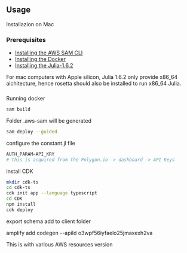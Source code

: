 ## Usage
Installazion on Mac

### Prerequisites
* [Installing the AWS SAM CLI](https://docs.aws.amazon.com/serverless-application-model/latest/developerguide/install-sam-cli.html)
* [Installing the Docker](https://www.docker.com/)
* [Installing the Julia-1.6.2](https://julialang.org/downloads/oldreleases/)

For mac computers with Apple silicon, Julia 1.6.2 only provide x86_64 aichitecture, hence rosetta should also be installed to run x86_64 Julia.

### 
Running docker

```bash
sam build
```
Folder .aws-sam will be generated

```bash
sam deploy --guided
```

configure the constant.jl file
```julia
AUTH_PARAM=API_KRY 
# this is acquired from the Polygon.io -> dashboard -> API Keys
```


install CDK
```bash
mkdir cdk-ts
cd cdk-ts
cdk init app --language typescript
cd CDK
npm install
cdk deploy
```
export schema add to client folder

amplify add codegen --apiId o3wpf56iyfaelo25jmaxexh2va


This is with various AWS resources version